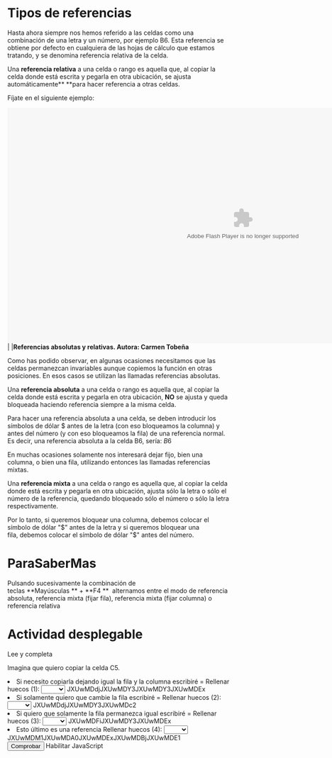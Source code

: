 
# Tipos de referencias

Hasta ahora siempre nos hemos referido a las celdas como una combinación de una letra y un número, por ejemplo B6. Esta referencia se obtiene por defecto en cualquiera de las hojas de cálculo que estamos tratando, y se denomina referencia relativa de la celda.

Una **referencia relativa** a una celda o rango es aquella que, al copiar la celda donde está escrita y pegarla en otra ubicación, se ajusta automáticamente** **para hacer referencia a otras celdas.

Fíjate en el siguiente ejemplo:

<object data="http://aularagon.catedu.es/materialesaularagon2013/hojacalc/Referencias_absolutas.swf" height="531" style="display: block; margin-left: auto; margin-right: auto;" type="application/x-shockwave-flash" width="1062"><param name="src" value="http://aularagon.catedu.es/materialesaularagon2013/hojacalc/Referencias_absolutas.swf"/></object>
|
|**Referencias absolutas y relativas. Autora: Carmen Tobeña**

Como has podido observar, en algunas ocasiones necesitamos que las celdas permanezcan invariables aunque copiemos la función en otras posiciones. En esos casos se utilizan las llamadas referencias absolutas.

Una **referencia absoluta** a una celda o rango es aquella que, al copiar la celda donde está escrita y pegarla en otra ubicación, **NO** se ajusta y queda bloqueada haciendo referencia siempre a la misma celda.

Para hacer una referencia absoluta a una celda, se deben introducir los símbolos de dólar $ antes de la letra (con eso bloqueamos la columna) y antes del número (y con eso bloqueamos la fila) de una referencia normal. Es decir, una referencia absoluta a la celda B6, sería: $B$6

En muchas ocasiones solamente nos interesará dejar fijo, bien una columna, o bien una fila, utilizando entonces las llamadas referencias mixtas.

Una **referencia mixta** a una celda o rango es aquella que, al copiar la celda donde está escrita y pegarla en otra ubicación, ajusta sólo la letra o sólo el número de la referencia, quedando bloqueado sólo el número o sólo la letra respectivamente.

Por lo tanto, si queremos bloquear una columna, debemos colocar el símbolo de dólar "$" antes de la letra y si queremos bloquear una fila, debemos colocar el símbolo de dólar "$" antes del número. 

# ParaSaberMas

Pulsando sucesivamente la combinación de teclas **Mayúsculas ** + **F4 **  alternamos entre el modo de referencia absoluta, referencia mixta (fijar fila), referencia mixta (fijar columna) o referencia relativa

# Actividad desplegable

Lee y completa

Imagina que quiero copiar la celda C5.

<li>Si necesito copiarla dejando igual la fila y la columna escribiré = 
<label class="sr-av" for="clozeBlank48_32.0">Rellenar huecos (1):</label>
<select id="clozeBlank48_32.0">
<option selected="selected"> </option><option value="$C5">$C5</option><option value="mixta">mixta</option><option value="C$5">C$5</option><option value="$C$5">$C$5</option>
</select>
JXUwMDdjJXUwMDY3JXUwMDY3JXUwMDEx
</li>
<li>Si solamente quiero que cambie la fila escribiré = 
<label class="sr-av" for="clozeBlank48_32.1">Rellenar huecos (2):</label>
<select id="clozeBlank48_32.1">
<option selected="selected"> </option><option value="$C5">$C5</option><option value="mixta">mixta</option><option value="C$5">C$5</option><option value="$C$5">$C$5</option>
</select>
JXUwMDdjJXUwMDY3JXUwMDc2
</li>
<li>Si quiero que solamente la fila permanezca igual escribiré = 
<label class="sr-av" for="clozeBlank48_32.2">Rellenar huecos (3):</label>
<select id="clozeBlank48_32.2">
<option selected="selected"> </option><option value="$C5">$C5</option><option value="mixta">mixta</option><option value="C$5">C$5</option><option value="$C$5">$C$5</option>
</select>
JXUwMDFiJXUwMDY3JXUwMDEx
</li>
<li>Esto último es una referencia 
<label class="sr-av" for="clozeBlank48_32.3">Rellenar huecos (4):</label>
<select id="clozeBlank48_32.3">
<option selected="selected"> </option><option value="$C5">$C5</option><option value="mixta">mixta</option><option value="C$5">C$5</option><option value="$C$5">$C$5</option>
</select>
JXUwMDM1JXUwMDA0JXUwMDExJXUwMDBjJXUwMDE1
 </li>


<input class="button" id="getScore48_32" name="getScore48_32" type="submit" value="Comprobar"/>
<input id="clozeOtras48_32" name="clozeOtras48_32" type="hidden" value=""/>
<input id="clozeFlag48_32.strictMarking" name="clozeFlag48_32.strictMarking" type="hidden" value="false"/>
<input id="clozeFlag48_32.checkCaps" name="clozeFlag48_32.checkCaps" type="hidden" value="false"/>
<input id="clozeFlag48_32.instantMarking" name="clozeFlag48_32.instantMarking" type="hidden" value="false"/>
Habilitar JavaScript


